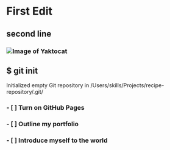 # First Edit
## second line
### ![Image of Yaktocat](https://octodex.github.com/images/yaktocat.png)
## $ git init
Initialized empty Git repository in /Users/skills/Projects/recipe-repository/.git/
### - [ ] Turn on GitHub Pages
### - [ ] Outline my portfolio
### - [ ] Introduce myself to the world
